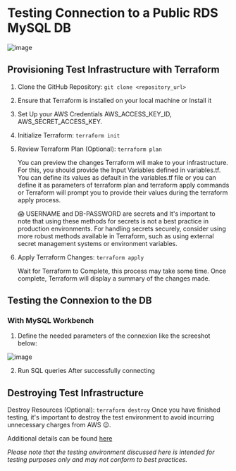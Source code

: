 # Testing Connection to a Public RDS MySQL DB 

![image](https://github.com/mariemssi/Test_Connect_To_Public_RDS-MySQL_DB/assets/69463864/f85de234-28a8-4580-b18d-cb148fb7c19e)




## Provisioning Test Infrastructure with Terraform
1. Clone the GitHub Repository: `git clone <repository_url>`
  
2. Ensure that Terraform is installed on your local machine or Install it
   
3. Set Up your AWS Credentials AWS_ACCESS_KEY_ID, AWS_SECRET_ACCESS_KEY.  
   
4. Initialize Terraform: `terraform init`
   
5. Review Terraform Plan (Optional): `terraform plan`
   
   You can preview the changes Terraform will make to your infrastructure. For this, you should provide the Input Variables defined in variables.tf. You can define its values as default in the variables.tf file or you can define it as parameters of terraform plan and terraform apply commands
   or Terraform will prompt you to provide their values during the terraform apply process.

   😱 USERNAME and DB-PASSWORD are secrets and It's important to note that using these methods for secrets is not a best practice in production environments.
   For handling secrets securely, consider using more robust methods available in Terraform, such as using external secret management systems or environment variables.  
  
8. Apply Terraform Changes: `terraform apply`

    Wait for Terraform to Complete, this process may take some time. Once complete, Terraform will display a summary of the changes made.

## Testing the Connexion to the DB

### With MySQL Workbench

1. Define the needed parameters of the connexion like the screeshot below:
   
![image](https://github.com/mariemssi/Test_Connect_To_Public_RDS-MySQL_DB/assets/69463864/2c0fea00-ea87-4873-9fe0-246460e05881)


2. Run SQL queries After successfully connecting
 
## Destroying Test Infrastructure
  Destroy Resources (Optional): `terraform destroy`
  Once you have finished testing, it's important to destroy the test environment to avoid incurring unnecessary charges from AWS 😉.

Additional details can be found [here](https://medium.com/@meriemiag/exploring-ways-to-connect-to-mysql-rds-database-102aec995673)

*Please note that the testing environment discussed here is intended for testing purposes only and may not conform to best practices.*
